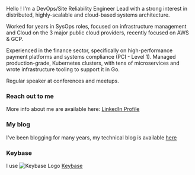         
       
            
                
Hello ! I'm a DevOps/Site Reliability Engineer Lead with a strong interest in distributed, highly-scalable and cloud-based systems architecture. 

Worked for years in SysOps roles, focused on infrastructure management and Cloud on the 3 major public cloud providers, recently focused on AWS & GCP. 

Experienced in the finance sector, specifically on high-performance payment platforms and systems compliance (PCI - Level 1). 
Managed production-grade, Kubernetes clusters, with tens of microservices and wrote infrastructure tooling to support it in Go. 

Regular speaker at conferences and meetups. 

### Reach out to me
More info about me are available here:
[LinkedIn Profile](https://www.linkedin.com/in/federico-fregosi/)

### My blog
I've been blogging for many years, my technical blog is available [here](https://federicofr.wordpress.com/) 







### Keybase
I use ![Keybase Logo](https://keybase.io/favicon.ico "Keybase Logo")
 [Keybase](https://keybase.io/federicofregosi)
